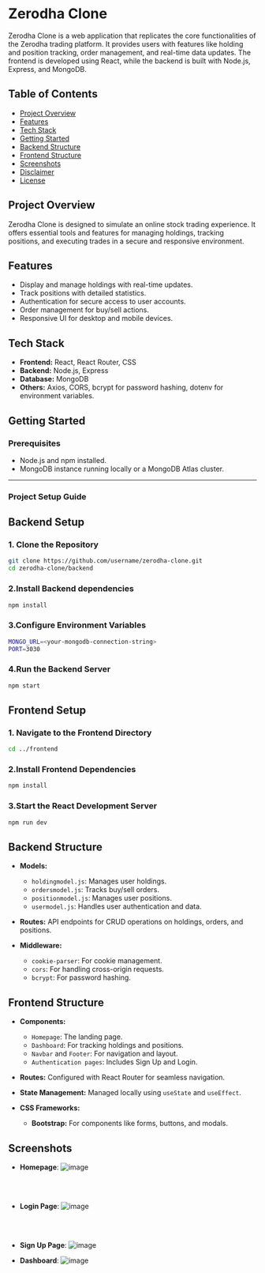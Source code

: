 # Zerodha Clone

Zerodha Clone is a web application that replicates the core functionalities of the Zerodha trading platform. It provides users with features like holding and position tracking, order management, and real-time data updates. The frontend is developed using React, while the backend is built with Node.js, Express, and MongoDB.

## Table of Contents
- [Project Overview](#project-overview)
- [Features](#features)
- [Tech Stack](#tech-stack)
- [Getting Started](#getting-started)
- [Backend Structure](#backend-structure)
- [Frontend Structure](#frontend-structure)
- [Screenshots](#screenshots)
- [Disclaimer](#disclaimer)
- [License](#license)

## Project Overview
Zerodha Clone is designed to simulate an online stock trading experience. It offers essential tools and features for managing holdings, tracking positions, and executing trades in a secure and responsive environment.

## Features
- Display and manage holdings with real-time updates.
- Track positions with detailed statistics.
- Authentication for secure access to user accounts.
- Order management for buy/sell actions.
- Responsive UI for desktop and mobile devices.

## Tech Stack
- **Frontend:** React, React Router, CSS
- **Backend:** Node.js, Express
- **Database:** MongoDB
- **Others:** Axios, CORS, bcrypt for password hashing, dotenv for environment variables.

## Getting Started

### Prerequisites
- Node.js and npm installed.
- MongoDB instance running locally or a MongoDB Atlas cluster.

---

### Project Setup Guide

## Backend Setup

### 1. Clone the Repository
```bash
git clone https://github.com/username/zerodha-clone.git
cd zerodha-clone/backend
```
### 2.Install Backend dependencies 
``` bash
npm install
```
### 3.Configure Environment Variables
``` bash
MONGO_URL=<your-mongodb-connection-string>
PORT=3030
```
### 4.Run the Backend Server
``` bash
npm start
```

## Frontend Setup

### 1. Navigate to the Frontend Directory

``` bash
cd ../frontend
```
### 2.Install Frontend Dependencies 
 ``` bash
 npm install
 ```

### 3.Start the React Development Server
``` bash
npm run dev
```
## Backend Structure

- **Models:**
  - `holdingmodel.js`: Manages user holdings.
  - `ordersmodel.js`: Tracks buy/sell orders.
  - `positionmodel.js`: Manages user positions.
  - `usermodel.js`: Handles user authentication and data.

- **Routes:** API endpoints for CRUD operations on holdings, orders, and positions.

- **Middleware:**
  - `cookie-parser`: For cookie management.
  - `cors`: For handling cross-origin requests.
  - `bcrypt`: For password hashing.


## Frontend Structure

- **Components:**
  - `Homepage`: The landing page.
  - `Dashboard`: For tracking holdings and positions.
  - `Navbar` and `Footer`: For navigation and layout.
  - `Authentication pages`: Includes Sign Up and Login.

- **Routes:** Configured with React Router for seamless navigation.

- **State Management:** Managed locally using `useState` and `useEffect`.

- **CSS Frameworks:**
  - **Bootstrap:** For components like forms, buttons, and modals.

## Screenshots

- **Homepage**:
 ![image](https://github.com/user-attachments/assets/758823e3-aa34-45da-bedc-6d446ea86aac)


<br> <br>

- **Login Page**:
  ![image](https://github.com/user-attachments/assets/35512110-878e-4abc-a589-06a2b33bbc83)


<br> <br>

- **Sign Up Page**:
  ![image](https://github.com/user-attachments/assets/fb166a1c-fd0d-477f-bf26-87695861582b)

- **Dashboard**:
  ![image](https://github.com/user-attachments/assets/6232c9a7-7e97-456a-ab1a-c4a215c2f0bf)

